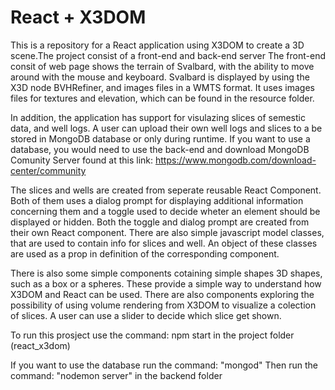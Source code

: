 # React + X3DOM 

This is a repository for a React application using X3DOM to create a 3D scene.The project consist of a front-end and back-end server
The front-end consit of web page shows the terrain of Svalbard, with the ability to move around with the mouse and keyboard. Svalbard is displayed by using the X3D node BVHRefiner, and images files in a WMTS format. It uses images files for textures and elevation, which can be found in the resource folder.

In addition, the application has support for visulazing slices of semestic data, and well logs.
A user can upload their own well logs and slices to a be stored in MongoDB database or only during runtime.
If you want to use a database, you would need to use the back-end and download MongoDB Comunity Server found at this link:
https://www.mongodb.com/download-center/community

The slices and wells are created from seperate reusable React Component. Both of them uses a dialog prompt for displaying additional information concerning them and a toggle used to decide wheter an element should be displayed or hidden. Both the toggle and dialog prompt are created from their own React component. 
There are also simple javascript model classes, that are used to contain info for slices and well. An object of these classes are used as a prop in definition of the corresponding component. 

There is also some simple components cotaining simple shapes 3D shapes, such as a box or a spheres. These provide a simple way to understand how X3DOM and React can be used. There are also components exploring the possibility of using volume rendering from X3DOM to visualize a colection of slices. A user can use a slider to decide which slice get shown.

  
To run this prosject use the command: npm start in the project folder (react_x3dom)

If you want to use the database run the command: "mongod"
Then run the command: "nodemon server" in the backend folder
